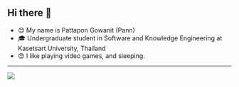 ## Hi there 👋

- 😊 My name is Pattapon Gowanit (Pann)
- 🎓 Undergraduate student in Software and Knowledge Engineering at Kasetsart University, Thailand
- 😍 I like playing video games, and sleeping.

---
![](https://github-readme-stats.vercel.app/api/top-langs/?username=pannlnwza&theme=dark&hide_border=false&include_all_commits=false&count_private=false&layout=compact)
